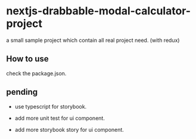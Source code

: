 # nextjs-drabbable-modal-calculator-project

a small sample project which contain all real project need. (with redux)

## How to use

check the package.json.

## pending

- use typescript for storybook.

- add more unit test for ui component.

- add more storybook story for ui component.
